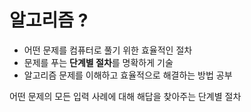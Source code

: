 # 알고리즘 ?

* 어떤 문제를 컴퓨터로 풀기 위한 효율적인 절차
* 문제를 푸는 **단계별 절차**를 명확하게 기술
* 알고리즘 문제를 이해하고 효율적으로 해결하는 방법 공부



어떤 문제의 모든 입력 사례에 대해 해답을 찾아주는 단계별 절차

